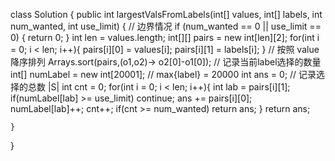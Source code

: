 class Solution {
    public int largestValsFromLabels(int[] values, int[] labels, int num_wanted, int use_limit) {
        // 边界情况
        if (num_wanted == 0 || use_limit == 0) {
            return 0;
        }
        int len = values.length;
        int[][] pairs = new int[len][2];
        for(int i = 0; i < len; i++){
            pairs[i][0] = values[i];
            pairs[i][1] = labels[i];
        }
        // 按照 value 降序排列
        Arrays.sort(pairs,(o1,o2)-> o2[0]-o1[0]);
        // 记录当前label选择的数量
        int[] numLabel = new int[20001];  // max{label} = 20000
        int ans = 0;
        // 记录选择的总数 |S|
        int cnt = 0;
        for(int i = 0; i < len; i++){
            int lab = pairs[i][1];
            if(numLabel[lab] >= use_limit)
                continue;
            ans += pairs[i][0];
            numLabel[lab]++;
            cnt++;
            if(cnt >= num_wanted)
                return ans;
        }
        return ans;
        
    }
}
